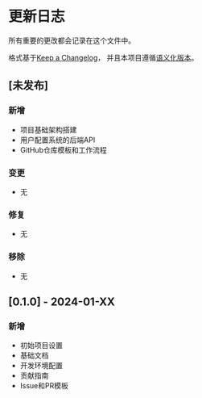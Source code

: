 # 更新日志

所有重要的更改都会记录在这个文件中。

格式基于[Keep a Changelog](https://keepachangelog.com/zh-CN/1.0.0/)，
并且本项目遵循[语义化版本](https://semver.org/lang/zh-CN/)。

## [未发布]

### 新增
- 项目基础架构搭建
- 用户配置系统的后端API
- GitHub仓库模板和工作流程

### 变更
- 无

### 修复
- 无

### 移除
- 无

## [0.1.0] - 2024-01-XX

### 新增
- 初始项目设置
- 基础文档
- 开发环境配置
- 贡献指南
- Issue和PR模板 